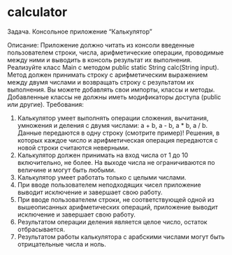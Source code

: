# calculator
Задача. Консольное приложение “Калькулятор”

Описание: Приложение должно читать из консоли введенные пользователем строки,
числа, арифметические операции, проводимые между ними и выводить в консоль результат
их выполнения.
Реализуйте класс Main с методом public static String calc(String input). Метод должен
принимать строку с арифметическим выражением между двумя числами и возвращать
строку с результатом их выполнения. Вы можете добавлять свои импорты, классы и методы.
Добавленные классы не должны иметь модификаторы доступа (public или другие).
Требования:
1. Калькулятор умеет выполнять операции сложения, вычитания, умножения и деления
   с двумя числами: a + b, a - b, a * b, a / b. Данные передаются в одну строку (смотрите
   пример)! Решения, в которых каждое число и арифметическая операция передаются
   с новой строки считаются неверными.
2. Калькулятор должен принимать на вход числа от 1 до 10 включительно, не более. На
   выходе числа не ограничиваются по величине и могут быть любыми.
3. Калькулятор умеет работать только с целыми числами.
4. При вводе пользователем неподходящих чисел приложение выводит исключение и
   завершает свою работу.
5. При вводе пользователем строки, не соответствующей одной из вышеописанных
   арифметических операций, приложение выводит исключение и завершает свою
   работу.
6. Результатом операции деления является целое число, остаток отбрасывается.
7. Результатом работы калькулятора с арабскими числами могут быть отрицательные
   числа и ноль.
